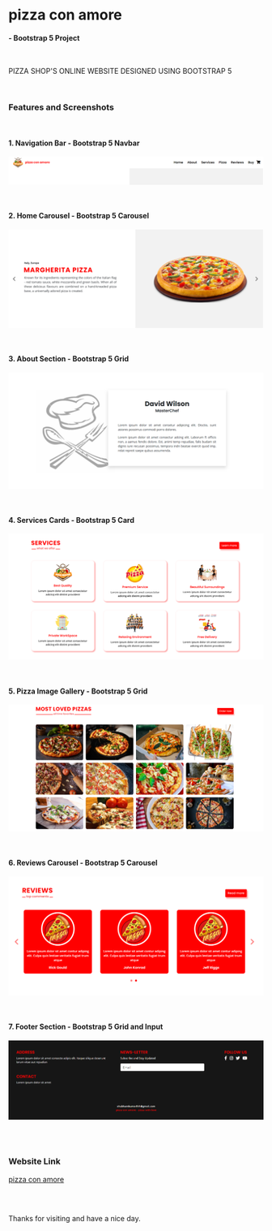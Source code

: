# pizza con amore

####      - Bootstrap 5 Project

<pre>

</pre>

PIZZA SHOP'S ONLINE WEBSITE DESIGNED USING BOOTSTRAP 5  

<pre>

</pre>

### Features and Screenshots

<pre>

</pre>

#### 1. Navigation Bar - Bootstrap 5 Navbar 

<img src="./website screenshots/header.png" alt="navbar">

<pre>

</pre>

#### 2. Home Carousel - Bootstrap 5 Carousel 

<img src="./website screenshots/home.png" alt="home">

<pre>

</pre>

#### 3. About Section - Bootstrap 5 Grid 

<img src="./website screenshots/about.png" alt="about">

<pre>

</pre>

#### 4. Services Cards - Bootstrap 5 Card 

<img src="./website screenshots/services.png" alt="services">

<pre>

</pre>

#### 5. Pizza Image Gallery - Bootstrap 5 Grid

<img src="./website screenshots/pizza.png" alt="pizza">

<pre>

</pre>

#### 6. Reviews Carousel - Bootstrap 5 Carousel 

<img src="./website screenshots/reviews.png" alt="reviews">

<pre>

</pre>

#### 7. Footer Section - Bootstrap 5 Grid and Input 

<img src="./website screenshots/footer.png" alt="footer">

<pre>


</pre>

### Website Link 

   <a href="https://x-walker-x.github.io/pizza-con-amore/">pizza con amore</a>
   
<pre>


</pre>

Thanks for visiting and have a nice day.
